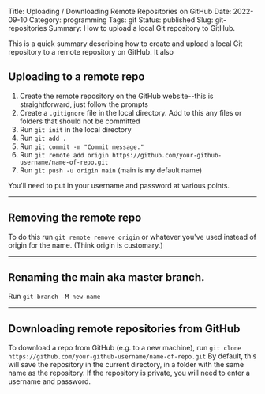 Title: Uploading / Downloading Remote Repositories on GitHub
Date: 2022-09-10
Category: programming
Tags: git
Status: published
Slug: git-repositories
Summary: How to upload a local Git repository to GitHub.

This is a quick summary describing how to create and upload a local Git repository to a remote repository on GitHub. It also 

## Uploading to a remote repo

1. Create the remote repository on the GitHub website--this is straightforward, just follow the prompts
1. Create a `.gitignore` file in the local directory. Add to this any files or folders that should not be committed
1. Run `git init` in the local directory
1. Run `git add .`
1. Run `git commit -m "Commit message."`
1. Run `git remote add origin https://github.com/your-github-username/name-of-repo.git`
1. Run `git push -u origin main` (main is my default name)

You'll need to put in your username and password at various points.

---

## Removing the remote repo

To do this run `git remote remove origin` or whatever you've used instead of origin for the name. (Think origin is customary.)

---

## Renaming the main aka master branch.

Run `git branch -M new-name`

---

## Downloading remote repositories from GitHub

To download a repo from GitHub (e.g. to a new machine), run `git clone https://github.com/your-github-username/name-of-repo.git` By default, this will save the repository in the current directory, in a folder with the same name as the repository. If the repository is private, you will need to enter a username and password.
